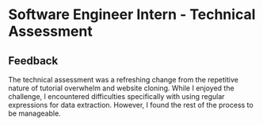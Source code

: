 # Software Engineer Intern - Technical Assessment

## Feedback

The technical assessment was a refreshing change from the repetitive nature of tutorial overwhelm and website cloning. While I enjoyed the challenge, I encountered difficulties specifically with using regular expressions for data extraction. However, I found the rest of the process to be manageable.